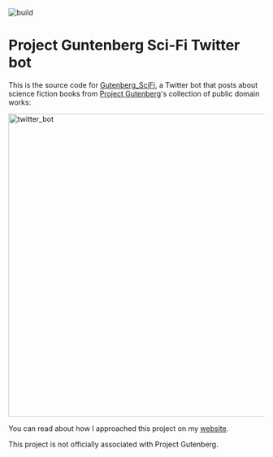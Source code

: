 ![build](https://github.com/ben-n93/Project_Guntenberg_SF_TwitterBot/actions/workflows/post-book-tweet.yml/badge.svg)

# Project Guntenberg Sci-Fi Twitter bot

This is the source code for [Gutenberg_SciFi](https://twitter.com/Gutenberg_SciFi), a Twitter bot that posts about science fiction books
from [Project Gutenberg](https://www.gutenberg.org/)'s collection of public domain works:

<img width="598" alt="twitter_bot" src="https://user-images.githubusercontent.com/84557025/214783740-98ab30a5-9075-4886-9687-b54d3d049d43.png">

You can read about how I approached this project on my [website](https://ben-nour.com/how-i-created-a-twitter-bot-that-posts-about-science-fiction-books.html).

This project is not officially associated with Project Gutenberg. 
